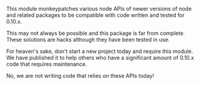 This module monkeypatches various node APIs of newer versions of node and related packages to be compatible with code written and tested for 0.10.x.

This may not always be possible and this package is far from complete. These solutions are hacks although they have been tested in use.

For heaven's sake, don't start a new project today and require this module. We have published it to help others who have a significant amount of 0.10.x code that requires maintenance.

No, we are not writing code that relies on these APIs today!
